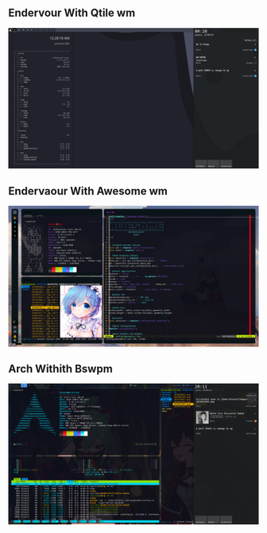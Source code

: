 <h2> Endervour With Qtile wm </h2>
<img src="https://raw.githubusercontent.com/OkabeRitarou/dotfiles/main/qtile/endeavour-qtile.png" />

<h2> Endervaour With Awesome wm </h2>
<img src="https://raw.githubusercontent.com/OkabeRitarou/dotfiles/main/awesome/endeavour-awesome.png" />


<h2> Arch Withith Bswpm </h2>
<img src="https://raw.githubusercontent.com/OkabeRitarou/dotfiles/main/bspwm/arch-bspwm-2.png" />


